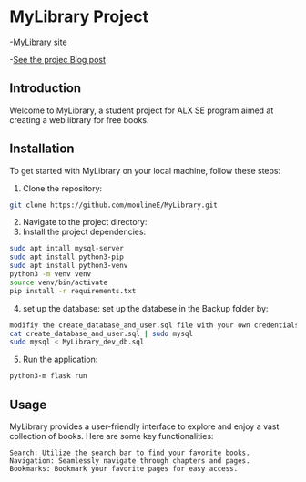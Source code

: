 # MyLibrary Project

-[MyLibrary site](https://mouline-lab.tech/mylibrary/)

-[See the projec Blog post](https://medium.com/@elmahdi.mouline/mylibrary-project-a-journey-in-code-26233a9ca015)

## Introduction

Welcome to MyLibrary, a student project for ALX SE program aimed at creating a web library for free books.

## Installation
To get started with MyLibrary on your local machine, follow these steps:

1. Clone the repository:
```bash
git clone https://github.com/moulineE/MyLibrary.git
```
2. Navigate to the project directory:
3. Install the project dependencies:
```bash
sudo apt intall mysql-server
sudo apt install python3-pip
sudo apt install python3-venv
python3 -m venv venv
source venv/bin/activate
pip install -r requirements.txt
```
4. set up the database:
set up the databese in the Backup folder by:
```bash
modifiy the create_database_and_user.sql file with your own credentials
cat create_database_and_user.sql | sudo mysql
sudo mysql < MyLibrary_dev_db.sql
```
5. Run the application:
```bash
python3-m flask run
```
## Usage

MyLibrary provides a user-friendly interface to explore and enjoy a vast collection of books. Here are some key functionalities:

    Search: Utilize the search bar to find your favorite books.
    Navigation: Seamlessly navigate through chapters and pages.
    Bookmarks: Bookmark your favorite pages for easy access.
